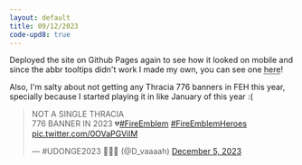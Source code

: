 ```yaml
---
layout: default
title: 09/12/2023
code-upd8: true
---
```

Deployed the site on Github Pages again to see how it looked on mobile and since the abbr tooltips didn't work I made my own, you can see one <abbr title="Tooltip!">here</abbr>!

Also, I'm salty about not getting any Thracia 776 banners in FEH this year, specially because I started playing it in like January of this year :(

<blockquote class="twitter-tweet" data-dnt="true" data-theme="dark"><p lang="en" dir="ltr">NOT A SINGLE THRACIA<br>776 BANNER IN 2023 💔<a href="https://twitter.com/hashtag/FireEmblem?src=hash&amp;ref_src=twsrc%5Etfw">#FireEmblem</a> <a href="https://twitter.com/hashtag/FireEmblemHeroes?src=hash&amp;ref_src=twsrc%5Etfw">#FireEmblemHeroes</a> <a href="https://t.co/0OVaPGVilM">pic.twitter.com/0OVaPGVilM</a></p>&mdash; #UDONGE2023 🐇💕✨ (@D_vaaaah) <a href="https://twitter.com/D_vaaaah/status/1731873539509146024?ref_src=twsrc%5Etfw">December 5, 2023</a></blockquote> <script async src="https://platform.twitter.com/widgets.js" charset="utf-8"></script> 